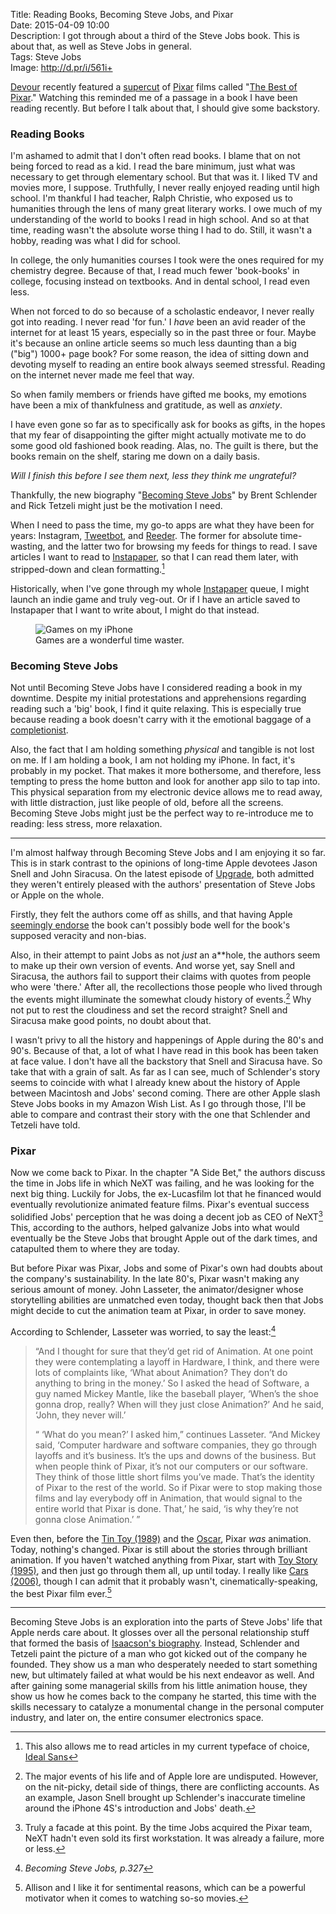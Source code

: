 Title: Reading Books, Becoming Steve Jobs, and Pixar  
Date: 2015-04-09 10:00  
Description: I got through about a third of the Steve Jobs book. This is about that, as well as Steve Jobs in general.  
Tags: Steve Jobs  
Image: http://d.pr/i/561i+  

[Devour][1] recently featured a [supercut][2] of [Pixar][3] films called "[The Best of Pixar][4]." Watching this reminded me of a passage in a book I have been reading recently. But before I talk about that, I should give some backstory.

### Reading Books

I'm ashamed to admit that I don't often read books. I blame that on not being forced to read as a kid. I read the bare minimum, just what was necessary to get through elementary school. But that was it. I liked TV and movies more, I suppose. Truthfully, I never really enjoyed reading until high school. I'm thankful I had teacher, Ralph Christie, who exposed us to humanities through the lens of many great literary works. I owe much of my understanding of the world to books I read in high school. And so at that time, reading wasn't the absolute worse thing I had to do. Still, it wasn't a hobby, reading was what I did for school.  

In college, the only humanities courses I took were the ones required for my chemistry degree. Because of that, I read much fewer 'book-books' in college, focusing instead on textbooks. And in dental school, I read even less.

When not forced to do so because of a scholastic endeavor, I never really got into reading. I never read 'for fun.' I *have* been an avid reader of the internet for at least 15 years, especially so in the past three or four. Maybe it's because an online article seems so much less daunting than a big ("big") 1000+ page book? For some reason, the idea of sitting down and devoting myself to reading an entire book always seemed stressful. Reading on the internet never made me feel that way.

So when family members or friends have gifted me books, my emotions have been a mix of thankfulness and gratitude, as well as *anxiety*.

I have even gone so far as to specifically ask for books as gifts, in the hopes that my fear of disappointing the gifter might actually motivate me to do some good old fashioned book reading. Alas, no. The guilt is there, but the books remain on the shelf, staring me down on a daily basis. 

<p><em class="takeHome">Will I finish this before I see them next, less they think me ungrateful?</em></p>

Thankfully, the new biography "[Becoming Steve Jobs][5]" by Brent Schlender and Rick Tetzeli might just be the motivation I need.

When I need to pass the time, my go-to apps are what they have been for years: Instagram, [Tweetbot][6], and [Reeder][7]. The former for absolute time-wasting, and the latter two for browsing my feeds for things to read. I save articles I want to read to [Instapaper][8], so that I can read them later, with stripped-down and clean formatting.[^1]

Historically, when I've gone through my whole [Instapaper][9] queue, I might launch an indie game and truly veg-out. Or if I have an article saved to Instapaper that I want to write about, I might do that instead.

<figure>
	<img class="screenshot iphone" src="http://d.pr/i/1hDH9+" alt="Games on my iPhone" title="Games on my iPhone">
	<figcaption>Games are a wonderful time waster.</figcaption>
</figure>

### Becoming Steve Jobs

Not until Becoming Steve Jobs have I considered reading a book in my downtime. Despite my initial protestations and apprehensions regarding reading such a 'big' book, I find it quite relaxing. This is especially true because reading a book doesn't carry with it the emotional baggage of a [completionist][10].

Also, the fact that I am holding something *physical* and tangible is not lost on me. If I am holding a book, I am not holding my iPhone. In fact, it's probably in my pocket. That makes it more bothersome, and therefore, less tempting to press the home button and look for another app silo to tap into. This physical separation from my electronic device allows me to read away, with little distraction, just like people of old, before all the screens. Becoming Steve Jobs might just be the perfect way to re-introduce me to reading: less stress, more relaxation.

***

I'm almost halfway through Becoming Steve Jobs and I am enjoying it so far. This is in stark contrast to the opinions of long-time Apple devotees Jason Snell and John Siracusa. On the latest episode of [Upgrade][11], both admitted they weren't entirely pleased with the authors' presentation of Steve Jobs or Apple on the whole. 

Firstly, they felt the authors come off as shills, and that having Apple [seemingly endorse][12] the book can't possibly bode well for the book's supposed veracity and non-bias.

Also, in their attempt to paint Jobs as not *just* an a**hole, the authors seem to make up their own version of events. And worse yet, say Snell and Siracusa, the authors fail to support their claims with quotes from people who were 'there.' After all, the recollections those people who lived through the events might illuminate the somewhat cloudy history of events.[^2] Why not put to rest the cloudiness and set the record straight? Snell and Siracusa make good points, no doubt about that.

I wasn't privy to all the history and happenings of Apple during the 80's and 90's. Because of that, a lot of what I have read in this book has been taken at face value. I don't have all the backstory that Snell and Siracusa have. So take that with a grain of salt. As far as I can see, much of Schlender's story seems to coincide with what I already knew about the history of Apple between Macintosh and Jobs' second coming. There are other Apple slash Steve Jobs books in my Amazon Wish List. As I go through those, I'll be able to compare and contrast their story with the one that Schlender and Tetzeli have told.

### Pixar

Now we come back to Pixar. In the chapter "A Side Bet," the authors discuss the time in Jobs life in which NeXT was failing, and he was looking for the next big thing. Luckily for Jobs, the ex-Lucasfilm lot that he financed would eventually revolutionize animated feature films. Pixar's eventual success solidified Jobs' perception that he was doing a decent job as CEO of NeXT[^3] This, according to the authors, helped galvanize Jobs into what would eventually be the Steve Jobs that brought Apple out of the dark times, and catapulted them to where they are today.

But before Pixar was Pixar, Jobs and some of Pixar's own had doubts about the company's sustainability. In the late 80's, Pixar wasn't making any serious amount of money. John Lasseter, the animator/designer whose storytelling abilities are unmatched even today, thought back then that Jobs might decide to cut the animation team at Pixar, in order to save money.

According to Schlender, Lasseter was worried, to say the least:[^4]

> “And I thought for sure that they’d get rid of Animation. At one point they were contemplating a layoff in Hardware, I think, and there were lots of complaints like, ‘What about Animation? They don’t do anything to bring in the money.’ So I asked the head of Software, a guy named Mickey Mantle, like the baseball player, ‘When’s the shoe gonna drop, really? When will they just close Animation?’ And he said, ‘John, they never will.’
> 
> “ ‘What do you mean?’ I asked him,” continues Lasseter. “And Mickey said, ‘Computer hardware and software companies, they go through layoffs and it’s business. It’s the ups and downs of the business. But when people think of Pixar, it’s not our computers or our software. They think of those little short films you’ve made. That’s the identity of Pixar to the rest of the world. So if Pixar were to stop making those films and lay everybody off in Animation, that would signal to the entire world that Pixar is done. That,’ he said, ‘is why they’re not gonna close Animation.’ ”

Even then, before the [Tin Toy (1989)][13] and the [Oscar][14], Pixar *was* animation. Today, nothing's changed. Pixar is still about the stories through brilliant animation. If you haven't watched anything from Pixar, start with [Toy Story (1995)][15], and then just go through them all, up until today. I really like [Cars (2006)][16], though I can admit that it probably wasn't, cinematically-speaking, the best Pixar film ever.[^5]

***

Becoming Steve Jobs is an exploration into the parts of Steve Jobs' life that Apple nerds care about. It glosses over all the personal relationship stuff that formed the basis of [Isaacson's biography][17]. Instead, Schlender and Tetzeli paint the picture of a man who got kicked out of the company he founded. They show us a man who desperately needed to start something new, but ultimately failed at what would be his next endeavor as well. And after gaining some managerial skills from his little animation house, they show us how he comes back to the company he started, this time with the skills necessary to catalyze a monumental change in the personal computer industry, and later on, the entire consumer electronics space.

[^1]: This also allows me to read articles in my current typeface of choice, [Ideal Sans][a]
[^2]: The major events of his life and of Apple lore are undisputed. However, on the nit-picky, detail side of things, there are conflicting accounts. As an example, Jason Snell brought up Schlender's inaccurate timeline around the iPhone 4S's introduction and Jobs' death.
[^3]: Truly a facade at this point. By the time Jobs acquired the Pixar team, NeXT hadn't even sold its first workstation. It was already a failure, more or less.
[^4]: <cite>Becoming Steve Jobs, p.327</cite>
[^5]: Allison and I like it for sentimental reasons, which can be a powerful motivator when it comes to watching so-so movies.

[a]: http://typographica.org/typeface-reviews/ideal-sans/ "Ideal Sans on Typographica"

[1]: http://devour.com/video/best-of-pixar/ "The Best of Pixar"
[2]: http://www.urbandictionary.com/define.php?term=supercut&defid=6174084 "Urban Dictionary: 'supercut'"
[3]: https://en.wikipedia.org/wiki/Pixar "Wikipedia: Pixar"
[4]: https://www.youtube.com/embed/QAF8QAw6R58 "'Best of Pixar Animation'"
[5]: http://www.amazon.com/dp/0385347405/?tag=theov0c-20 "'Becoming Steve Jobs' on Amazon"
[6]: https://itunes.apple.com/us/app/tweetbot-3-for-twitter-iphone/id722294701?at=1l3vx9s "Tweetbot 3 on the App Store"
[7]: https://itunes.apple.com/us/app/reeder-2/id697846300?at=1l3vx9s "Reeder 2 on the App Store"
[8]: https://itunes.apple.com/us/app/instapaper/id288545208?at=1l3vx9s "Instapaper on the App Store"
[9]: https://www.instapaper.com/p/toniwonkanobi "Me on Instapaper"
[10]: http://www.wordnik.com/words/completionist "What's a completionist?"
[11]: http://overca.st/DeCkrTEVE?t=953 "Jason Snell and John Siracusa on 'Becoming Steve Jobs'"
[12]: http://www.macworld.com/article/2900540/apple-gives-stamp-of-approval-to-new-steve-jobs-biography.html "'Becoming Steve Jobs' unofficially approved by Apple executives"
[13]: https://en.wikipedia.org/wiki/Tin_Toy "Wikipedia: 'Tin Toy'"
[14]: http://www.youtube.com/watch?v=lph0JuWv_ko "John Lasseter on winning an Oscar for 'Tin Toy'"
[15]: https://en.wikipedia.org/wiki/Toy_Story "Wikipedia: 'Toy Story'"
[16]: https://en.wikipedia.org/wiki/Cars_(film) "Wikipedia: 'Cars'"
[17]: http://www.amazon.com/Steve-Jobs-Walter-Isaacson/dp/1451648537/ref=la_B000APFLB8_1_2?tag=theov0c-20 "'Steve Jobs' by Walter Isaacson, on Amazon"